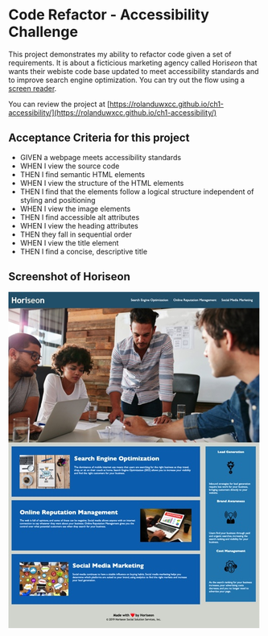 # Code Refactor - Accessibility Challenge

This project demonstrates my ability to refactor code given a set of requirements. It is about a ficticious marketing agency called Hori*seo*n that wants their webiste code base updated to meet accessibility standards and to improve search engine optimization. You can try out the flow using a [screen reader](https://www.afb.org/blindness-and-low-vision/using-technology/assistive-technology-products/screen-readers).

You can review the project at [https://rolanduwxcc.github.io/ch1-accessibility/](https://rolanduwxcc.github.io/ch1-accessibility/)

## Acceptance Criteria for this project
- GIVEN a webpage meets accessibility standards
- WHEN I view the source code
- THEN I find semantic HTML elements
- WHEN I view the structure of the HTML elements
- THEN I find that the elements follow a logical structure independent of styling and positioning
- WHEN I view the image elements
- THEN I find accessible alt attributes
- WHEN I view the heading attributes
- THEN they fall in sequential order
- WHEN I view the title element
- THEN I find a concise, descriptive title

## Screenshot of Horiseon
![Horiseo Home](/assets/images/horiseon-home-page.jpg)


